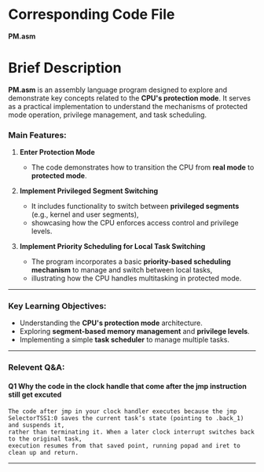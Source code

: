 # Corresponding Code File  
**PM.asm**

# Brief Description  
**PM.asm** is an assembly language program designed to explore and demonstrate key concepts related to the **CPU's protection mode**.
It serves as a practical implementation to understand the mechanisms of protected mode operation, privilege management, and task scheduling.

### Main Features:  
1. **Enter Protection Mode**  
   - The code demonstrates how to transition the CPU from **real mode** to **protected mode**.  

2. **Implement Privileged Segment Switching**  
   - It includes functionality to switch between **privileged segments** (e.g., kernel and user segments),
   -  showcasing how the CPU enforces access control and privilege levels.  

3. **Implement Priority Scheduling for Local Task Switching**  
   - The program incorporates a basic **priority-based scheduling mechanism** to manage and switch between local tasks,
   -  illustrating how the CPU handles multitasking in protected mode.  

---

### Key Learning Objectives:  
- Understanding the **CPU's protection mode** architecture.  
- Exploring **segment-based memory management** and **privilege levels**.  
- Implementing a simple **task scheduler** to manage multiple tasks.  

---

### Relevent Q&A:  

#### Q1 Why the code in the clock handle that come after the **jmp** instruction still get excuted

```text
The code after jmp in your clock handler executes because the jmp SelectorTSS1:0 saves the current task’s state (pointing to .back_1) and suspends it,
rather than terminating it. When a later clock interrupt switches back to the original task,
execution resumes from that saved point, running popad and iret to clean up and return.
```
---
